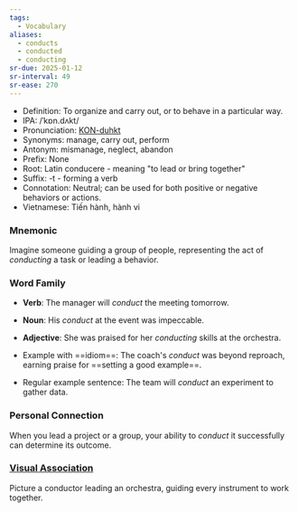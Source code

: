 ```yaml
---
tags:
  - Vocabulary
aliases:
  - conducts
  - conducted
  - conducting
sr-due: 2025-01-12
sr-interval: 49
sr-ease: 270
---
```


- Definition: To organize and carry out, or to behave in a particular way.
- IPA: /ˈkɒn.dʌkt/
- Pronunciation: [KON-duhkt](https://www.google.com/search?q=how+to+pronounce+conduct)
- Synonyms: manage, carry out, perform
- Antonym: mismanage, neglect, abandon
- Prefix: None
- Root: Latin conducere - meaning "to lead or bring together"
- Suffix: -t - forming a verb
- Connotation: Neutral; can be used for both positive or negative behaviors or actions.
- Vietnamese: Tiến hành, hành vi

### Mnemonic

Imagine someone guiding a group of people, representing the act of *conducting* a task or leading a behavior.

### Word Family

- **Verb**: The manager will *conduct* the meeting tomorrow.
- **Noun**: His *conduct* at the event was impeccable.
- **Adjective**: She was praised for her *conducting* skills at the orchestra.

- Example with ==idiom==: The coach's *conduct* was beyond reproach, earning praise for ==setting a good example==.
- Regular example sentence: The team will *conduct* an experiment to gather data.

### Personal Connection

When you lead a project or a group, your ability to *conduct* it successfully can determine its outcome.

### [Visual Association](https://www.google.com/search?tbm=isch&q=conduct)

Picture a conductor leading an orchestra, guiding every instrument to work together.
